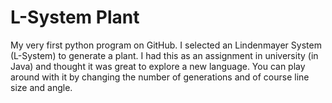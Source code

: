 # L-System Plant
My very first python program on GitHub. 
I selected an Lindenmayer System (L-System) to generate a plant. I had this as an assignment in university (in Java) and thought it was great to explore a new language. You can play around with it by changing the number of generations and of course line size and angle.
